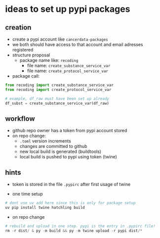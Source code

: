 # ideas to set up pypi packages

## creation

- create a pypi account like `cancerdata-packages`
- we both should have access to that account and email adresses registered
- structure proposal
  - package name like: `recoding`
    - file name: `create_substance_service_var`
    - file name: `create_protocol_service_var`
- package call:

```python
from recoding import create_substance_service_var
from recoding import create_protocol_service_var

# example, df_raw must have been set up already
df_subst = create_substance_service_var(df_raw)
```

## workflow

- github repo owner has a token from pypi account stored
- on repo change:
  - `.toml` version increments
  - changes are committed to github
  - new local build is generated (buildtools)
  - local build is pushed to pypi using token (twine)

## hints

- token is stored in the file `.pypirc` after first usage of twine

- one time setup

```python
# dont use uv add here since this is only for package setup
uv pip install twine hatchling build
```

- on repo change

```python
# rebuild and upload in one step. pypi is the entry in .pypirc file!
rm -r dist/ & py -m build && py -m twine upload -r pypi dist/*
```

